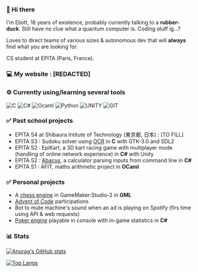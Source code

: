 ### 👋 Hi there
I'm Eliott, 18 years of existence, probably currently talking to a **rubber-duck**. Still have no clue what a quantum computer is. Coding stuff ig...?

Loves to direct teams of various sizes & autonomous dev that will **always** find what you are looking for.

CS student at EPITA (Paris, France).

### 💻 My website : [REDACTED]

### ⚙️ Currently using/learning several tools
<p>
<img alt="C" src="https://img.shields.io/badge/C-purple?style=for-the-badge&logo=c&logoColor=white" href=""/>
<img alt="C#" src="https://img.shields.io/badge/C%23-239120?style=for-the-badge&logo=c-sharp&logoColor=white" href=""/>
<img alt="Ocaml" src="https://img.shields.io/badge/ocaml-orange?style=for-the-badge&logo=ocaml&logoColor=white" />
<img alt="Python" src="https://img.shields.io/badge/Python-3776AB?style=for-the-badge&logo=python&logoColor=white" />
<img alt="UNITY" src="https://img.shields.io/badge/UNITY-black?&style=for-the-badge&logo=UNITY&logoColor=white"/>
<img alt="GIT" src="https://img.shields.io/badge/GIT-grey?&style=for-the-badge&logo=GIT&logoColor=white"/>
</p>

### ✅ Past school projects

- EPITA S4 at Shibaura Intitute of Technology (東京都, 日本) : [TO FILL] 
- EPITA S3 : Sudoku solver using [OCR](https://github.com/EPITA-S3-OCR/OCR-Sudoku-Solver-S3-Project) in **C** with GTK-3.0 and SDL2
- EPITA S2 : EpiKart, a 3D kart racing game with multiplayer mode (handling of online network experience) in **C#** with Unity
- EPITA S2 : [Abacus](https://github.com/CapnDev-Git/Abacus), a calculator parsing inputs from command line in **C#**
- EPITA S1 : AFIT, maths arithmetic project in **OCaml**

### ✅ Personal projects

- A [chess engine](https://github.com/CapnDev-Git/Chess-Engine-GML) in GameMaker:Studio-2 in **GML**
- [Advent of Code](https://github.com/CapnDev-Git/AdventOfCode) participations
- Bot to mute machine's sound when an ad is playing on Spotify (firs time using API & web requests)
- [Poker engine](https://github.com/CapnDev-Git/PokerAI) playable in console with in-game statistics in **C#**

### 📊 Stats
[![Anurag's GitHub stats](https://github-readme-stats.vercel.app/api?username=CapnDev-Git&theme=radical)](https://github.com/CapnDev-Git/)

[![Top Langs](https://github-readme-stats.vercel.app/api/top-langs/?username=CapnDev-Git&theme=radical)](https://github.com/CapnDev-Git/)
